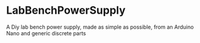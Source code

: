 # LabBenchPowerSupply
A Diy lab bench power supply, made as simple as possible, from an Arduino Nano and generic discrete parts
